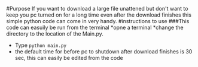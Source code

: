 #Purpose
If you want to download a large file unattened but don't want to keep you pc turned on for a long time even after the download finishes this simple python code can come in very handy.
#instructions to use
###This code can easuily be run from the terminal 
*opne a terminal
*change the directory to the location of the Main.py.
* Type `python main.py`
* the default time for before pc to shutdown after download finishes is 30 sec, this can easily be edited from the code
